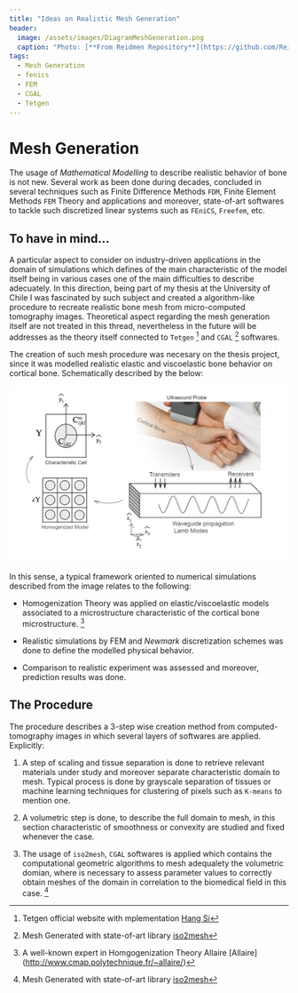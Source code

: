 ```yaml
---
title: "Ideas on Realistic Mesh Generation"
header:
  image: /assets/images/DiagramMeshGeneration.png
  caption: "Photo: [**From Reidmen Repository**](https://github.com/Reidmen)"
tags: 
  - Mesh Generation
  - fenics
  - FEM
  - CGAL
  - Tetgen
---
```


# Mesh Generation 
The usage of *Mathematical Modelling* to describe realistic behavior of bone is not new. Several work as been done during decades, concluded in several techniques such as Finite Difference Methods `FDM`, Finite Element Methods `FEM` Theory and applications and moreover, state-of-art softwares to tackle such discretized linear systems such as `FEniCS`, `Freefem`, etc.

## To have in mind...
A particular aspect to consider on industry-driven applications in the domain of simulations which defines of the main characteristic of the model itself being in various cases one of the main difficulties to describe adecuately.
In this direction, being part of my thesis at the University of Chile I was fascinated by such subject and created a algorithm-like procedure to recreate realistic bone mesh from micro-computed tomography images. 
Theoretical aspect regarding the mesh generation itself are not treated in this thread, nevertheless in the future will be addresses as the theory itself connected to `Tetgen` [^2] and `CGAL` [^1] softwares. 

The creation of such mesh procedure was necesary on the thesis project, since it was modelled realistic elastic and viscoelastic bone behavior on cortical bone. Schematically described by the below:

![**Schematic Description of Thesis Work**](../assets/images/SchematicPropagation.png)

In this sense, a typical framework oriented to numerical simulations described from the image relates to the following:

* Homogenization Theory was applied on elastic/viscoelastic models associated to a microstructure characteristic of the cortical bone microstructure. [^3]

* Realistic simulations by FEM and *Newmark* discretization schemes was done to define the modelled physical behavior.

* Comparison to realistic experiment was assessed and moreover, prediction results was done.

## The Procedure
The procedure describes a 3-step wise creation method from computed-tomography images in which several layers of softwares are applied. Explicitly:
1. A step of scaling and tissue separation is done to retrieve relevant materials under study and moreover separate characteristic domain to mesh. Typical process is done by grayscale separation of tissues or machine learning techniques for clustering of pixels such as `K-means` to mention one.

2. A volumetric step is done, to describe the full domain to mesh, in this section characteristic of smoothness or convexity are studied and fixed whenever the case.

3. The usage of `iso2mesh`, `CGAL` softwares is applied which contains the computational geometric algorithms to mesh adequalety the volumetric domian, where is necessary to assess parameter values to correctly obtain meshes of the domain in correlation to the biomedical field in this case. [^1]



[^1]: Mesh Generated with state-of-art library [iso2mesh](http://iso2mesh.sourceforge.net/cgi-bin/index.cgi)
[^2]: Tetgen official website with mplementation [Hang Si](http://wias-berlin.de/software/tetgen/)
[^3]: A well-known expert in Homgogenization Theory Allaire [Allaire] (http://www.cmap.polytechnique.fr/~allaire/)
